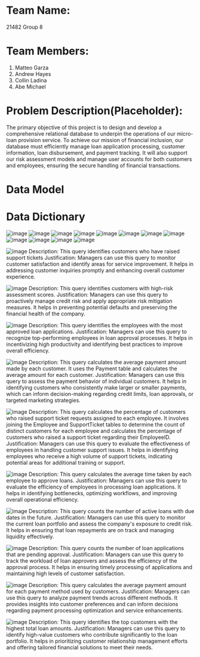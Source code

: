 
# Team Name:
21482 Group 8
# Team Members:
1. Matteo Garza
2. Andrew Hayes
3. Collin Ladina
4. Abe Michael
# Problem Description(Placeholder):
The primary objective of this project is to design and develop a comprehensive relational database to underpin the operations of our micro-loan provision service. To achieve our mission of financial inclusion, our database must efficiently manage loan application processing, customer information, loan disbursement, and payment tracking. It will also support our risk assessment models and manage user accounts for both customers and employees, ensuring the secure handling of financial transactions.
# Data Model 



# Data Dictionary 
![image](https://github.com/AH171717/MIST-4610-Group-8/assets/163201574/742cbf36-f9aa-4cf6-b4df-2b10b25650db)
![image](https://github.com/AH171717/MIST-4610-Group-8/assets/163201574/4d7b1603-c33b-4790-b12c-b628477b67e1)
![image](https://github.com/AH171717/MIST-4610-Group-8/assets/163201574/ef8c9820-beea-4000-8daa-a8d22fb844e6)
![image](https://github.com/AH171717/MIST-4610-Group-8/assets/163201574/c1e81154-1fc8-4359-af8a-8d94fcbd254b)
![image](https://github.com/AH171717/MIST-4610-Group-8/assets/163201574/0f80763f-77aa-424a-806b-0570a5fe44e5)
![image](https://github.com/AH171717/MIST-4610-Group-8/assets/163201574/1f87cab5-44f9-4559-b888-cadafa7d92f0)
![image](https://github.com/AH171717/MIST-4610-Group-8/assets/163201574/a82883a0-2a17-4375-ade6-728063e74694)
![image](https://github.com/AH171717/MIST-4610-Group-8/assets/163201574/9e933aee-8c99-4552-93db-49842ff559df)
![image](https://github.com/AH171717/MIST-4610-Group-8/assets/163201574/edbea620-00e8-4bf0-9943-518fbdcf7c69)
![image](https://github.com/AH171717/MIST-4610-Group-8/assets/163201574/1c9d70c6-25a7-45b3-923b-7711bd994045)
![image](https://github.com/AH171717/MIST-4610-Group-8/assets/163201574/420529fe-e3ce-4709-95ce-40df43f55589)
![image](https://github.com/AH171717/MIST-4610-Group-8/assets/163201574/e91b9962-393d-45c2-af0e-b68b44a16ba3)

![image](https://github.com/AH171717/MIST-4610-Group-8/assets/163201574/e4bd0ade-6042-47a5-a8e3-14eded50fda6)
Description: This query identifies customers who have raised support tickets
Justification: Managers can use this query to monitor customer satisfaction and identify areas for service improvement. It helps in addressing customer inquiries promptly and enhancing overall customer experience.

![image](https://github.com/AH171717/MIST-4610-Group-8/assets/163201574/3335ddf8-3504-4bfa-9693-1754ac36e81f)
Description: This query identifies customers with high-risk assessment scores.
Justification: Managers can use this query to proactively manage credit risk and apply appropriate risk mitigation measures. It helps in preventing potential defaults and preserving the financial health of the company.

![image](https://github.com/AH171717/MIST-4610-Group-8/assets/163201574/5b801d00-c2e7-4d3a-9c0e-40be20b964cd)
Description: This query identifies the employees with the most approved loan applications.
Justification: Managers can use this query to recognize top-performing employees in loan approval processes. It helps in incentivizing high productivity and identifying best practices to improve overall efficiency.

![image](https://github.com/AH171717/MIST-4610-Group-8/assets/163201574/5b08c3b3-6f2b-47cb-847a-1869edc7c260)
Description: This query calculates the average payment amount made by each customer. It uses the Payment table and calculates the average amount for each customer.
Justification: Managers can use this query to assess the payment behavior of individual customers. It helps in identifying customers who consistently make larger or smaller payments, which can inform decision-making regarding credit limits, loan approvals, or targeted marketing strategies.

![image](https://github.com/AH171717/MIST-4610-Group-8/assets/163201574/b89b2473-5c23-49b9-a45f-5aae2662e86e)
Description: This query calculates the percentage of customers who raised support ticket requests assigned to each employee. It involves joining the Employee and SupportTicket tables to determine the count of distinct customers for each employee and calculates the percentage of customers who raised a support ticket regarding their EmployeeID. 
Justification: Managers can use this query to evaluate the effectiveness of employees in handling customer support issues. It helps in identifying employees who receive a high volume of support tickets, indicating potential areas for additional training or support.

![image](https://github.com/AH171717/MIST-4610-Group-8/assets/163201574/aef6cac2-7bbf-4042-a6c8-851e15528212)
Description: This query calculates the average time taken by each employee to approve loans.
Justification: Managers can use this query to evaluate the efficiency of employees in processing loan applications. It helps in identifying bottlenecks, optimizing workflows, and improving overall operational efficiency.

![image](https://github.com/AH171717/MIST-4610-Group-8/assets/163201574/b0ee2457-0fdc-4cfb-9c68-21302c4b23bd)
Description: This query counts the number of active loans with due dates in the future.
Justification: Managers can use this query to monitor the current loan portfolio and assess the company's exposure to credit risk. It helps in ensuring that loan repayments are on track and managing liquidity effectively.

![image](https://github.com/AH171717/MIST-4610-Group-8/assets/163201574/bb3283ab-ed49-47c4-abcf-16fe9e9c15a6)
Description: This query counts the number of loan applications that are pending approval.
Justification: Managers can use this query to track the workload of loan approvers and assess the efficiency of the approval process. It helps in ensuring timely processing of applications and maintaining high levels of customer satisfaction.

![image](https://github.com/AH171717/MIST-4610-Group-8/assets/163201574/7f5dcdf0-ea6d-49f1-96bf-f0686a706a6a)
Description: This query calculates the average payment amount for each payment method used by customers.
Justification: Managers can use this query to analyze payment trends across different methods. It provides insights into customer preferences and can inform decisions regarding payment processing optimization and service enhancements.

![image](https://github.com/AH171717/MIST-4610-Group-8/assets/163201574/02f429c9-dd96-4146-91be-1bce4fc32605)
Description: This query identifies the top  customers with the highest total loan amounts.
Justification: Managers can use this query to identify high-value customers who contribute significantly to the loan portfolio. It helps in prioritizing customer relationship management efforts and offering tailored financial solutions to meet their needs.




